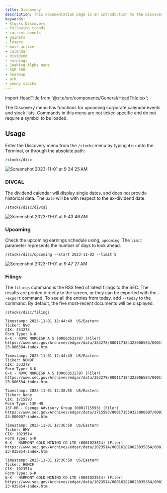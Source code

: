 ```yaml
---
title: Discovery
description: This documentation page is an introduction to the Discovery sub-menu, within Stocks, of the OpenBB Terminal. Functions in this menu include stock lists, calendars, trending moves and an S&P 500 heatmap.
keywords:
- Stocks Discovery
- following trends
- current events
- gainers
- losers
- most active
- calendar
- dividend
- earnings
- Seeking Alpha news
- S&P 500
- heatmap
- ark
- penny stocks
---
```


import HeadTitle from '@site/src/components/General/HeadTitle.tsx';

<HeadTitle title="Discovery - Stocks - Menus | OpenBB Terminal Docs" />

The Discovery menu has functions for upcoming corporate calendar events and stock lists.  Commands in this menu are not ticker-specific and do not require a symbol to be loaded.

## Usage

Enter the Discovery menu from the `/stocks` menu by typing `disc` into the Terminal, or through the absolute path:

```console
/stocks/disc
```

![Screenshot 2023-11-01 at 9 34 25 AM](https://github.com/OpenBB-finance/OpenBB/assets/85772166/94d61da1-a04e-4d03-87bc-1d95443dc851)


### DIVCAL

The dividend calendar will display single dates, and does not provide historical data.  The `date` will be with respect to the ex-dividend date.

```console
/stocks/disc/divcal
```

![Screenshot 2023-11-01 at 9 43 46 AM](https://github.com/OpenBB-finance/OpenBB/assets/85772166/d99e5973-6a49-441d-bb4d-5a60139f7334)

### Upcoming


Check the upcoming earnings schedule using, `upcoming`.  The `limit` parameter represents the number of days to look ahead.

```console
/stocks/disc/upcoming --start 2023-11-02 --limit 5
```

![Screenshot 2023-11-01 at 9 47 27 AM](https://github.com/OpenBB-finance/OpenBB/assets/85772166/99fc4bec-7ffe-4b98-bf98-e791c81aab3a)


### Filings

The `filings` command is the RSS feed of latest filings to the SEC.  The results are printed directly to the screen, or they can be exported with the `--export` command.  To see all the entries from today, add `--today` to the command.  By default, the five most-recent documents will be displayed.

```console
/stocks/disc/filings
```

```console
Timestamp: 2023-11-01 12:44:49  US/Eastern
Ticker: NVO
CIK: 353278
Form Type: 6-K
6-K - NOVO NORDISK A S (0000353278) (Filer)
https://www.sec.gov/Archives/edgar/data/353278/000117184323006584/0001171843-23-006584-index.htm

Timestamp: 2023-11-01 12:44:49  US/Eastern
Ticker: NONOF
CIK: 353278
Form Type: 6-K
6-K - NOVO NORDISK A S (0000353278) (Filer)
https://www.sec.gov/Archives/edgar/data/353278/000117184323006584/0001171843-23-006584-index.htm

Timestamp: 2023-11-01 12:38:55  US/Eastern
Ticker: None
CIK: 1715593
Form Type: 13F-HR
13F-HR - Csenge Advisory Group (0001715593) (Filer)
https://www.sec.gov/Archives/edgar/data/1715593/000171559323000007/0001715593-23-000007-index.htm

Timestamp: 2023-11-01 12:36:58  US/Eastern
Ticker: HMY
CIK: 1023514
Form Type: 6-K
6-K - HARMONY GOLD MINING CO LTD (0001023514) (Filer)
https://www.sec.gov/Archives/edgar/data/1023514/000162828023035854/0001628280-23-035854-index.htm

Timestamp: 2023-11-01 12:36:58  US/Eastern
Ticker: HGMCF
CIK: 1023514
Form Type: 6-K
6-K - HARMONY GOLD MINING CO LTD (0001023514) (Filer)
https://www.sec.gov/Archives/edgar/data/1023514/000162828023035854/0001628280-23-035854-index.htm
```
